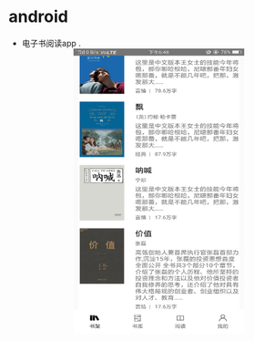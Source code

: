 # android
- 电子书阅读app
.<div align=center><img src="https://github.com/kamput520/android/blob/master/Screenshot_2020-12-15-18-48-37-19.png" width="300" height="500" /></div>
